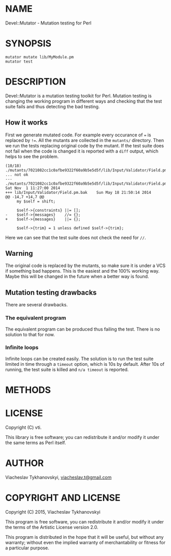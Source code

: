 # NAME

Devel::Mutator - Mutation testing for Perl

# SYNOPSIS

    mutator mutate lib/MyModule.pm
    mutator test

# DESCRIPTION

Devel::Mutator is a mutation testing toolkit for Perl. Mutation testing is
changing the working program in different ways and checking that the test suite
fails and thus detecting the bad testing.

## How it works

First we generate mutated code. For example every occurance of `=` is replaced
by `!=`. All the mutants are collected in the `mutants/` directory. Then we
run the tests replacing original code by the mutant. If the test suite does not
fail when the code is changed it is reported with a `diff` output, which helps
to see the problem.

    (10/18) ./mutants/7021082cc1c0afbe9322f60a9b5e5d5f/lib/Input/Validator/Field.pm ... not ok
    --- ./mutants/7021082cc1c0afbe9322f60a9b5e5d5f/lib/Input/Validator/Field.pm Sat Nov  1 11:27:00 2014
    +++ lib/Input/Validator/Field.pm.bak    Sun May 18 21:50:14 2014
    @@ -14,7 +14,7 @@
         my $self = shift;

         $self->{constraints} ||= [];
    -    $self->{messages}    //= {};
    +    $self->{messages}    ||= {};

         $self->{trim} = 1 unless defined $self->{trim};

Here we can see that the test suite does not check the need for `//`.

## Warning

The original code is replaced by the mutants, so make sure it is under a VCS if
something bad happens.  This is the easiest and the 100% working way. Maybe
this will be changed in the future when a better way is found.

## Mutation testing drawbacks

There are several drawbacks.

### The equivalent program

The equivalent program can be produced thus failing the test. There is no
solution to that for now.

### Infinite loops

Infinite loops can be created easily. The solution is to run the test suite
limited in time through a `timeout` option, which is 10s by default. After 10s
of running, the test suite is killed and `n/a timeout` is reported.

# METHODS

# LICENSE

Copyright (C) vti.

This library is free software; you can redistribute it and/or modify
it under the same terms as Perl itself.

# AUTHOR

Viacheslav Tykhanovskyi, <viacheslav.t@gmail.com>

# COPYRIGHT AND LICENSE

Copyright (C) 2015, Viacheslav Tykhanovskyi

This program is free software, you can redistribute it and/or modify it under
the terms of the Artistic License version 2.0.

This program is distributed in the hope that it will be useful, but without any
warranty; without even the implied warranty of merchantability or fitness for
a particular purpose.
